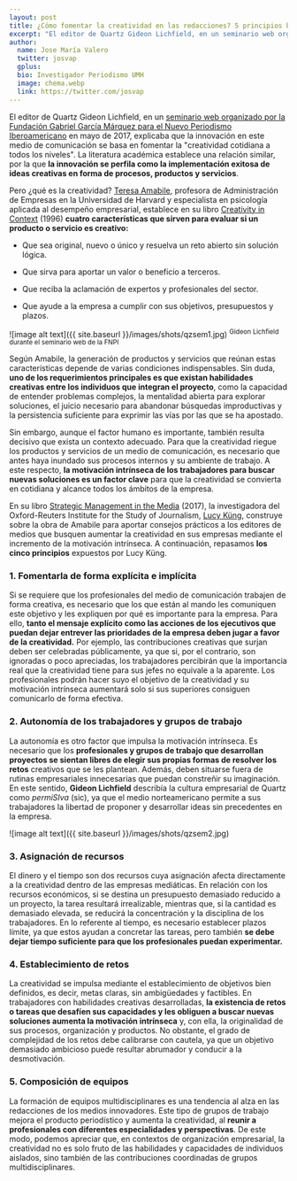 ```yaml
---
layout: post
title: ¿Cómo fomentar la creatividad en las redacciones? 5 principios básicos
excerpt: "El editor de Quartz Gideon Lichfield, en un seminario web organizado por la Fundación Gabriel García Márquez para el Nuevo Periodismo Iberoamericano en mayo de 2017, explicaba que la innovación en este medio de comunicación se basa en fomentar la 'creatividad cotidiana a todos los niveles'. La literatura académica establece una relación similar, por la que la innovación se perfila como la implementación exitosa de ideas creativas en forma de procesos, productos y servicios."
author:
  name: Jose María Valero 
  twitter: josvap
  gplus:  
  bio: Investigador Periodismo UMH
  image: chema.webp
  link: https://twitter.com/josvap
---
```

El editor de Quartz Gideon Lichfield, en un [seminario web organizado por la Fundación Gabriel García Márquez para el Nuevo Periodismo Iberoamericano](https://www.youtube.com/watch?v=zRkrAQHt0hA) en mayo de 2017, explicaba que la innovación en este medio de comunicación se basa en fomentar la "creatividad cotidiana a todos los niveles". La literatura académica establece una relación similar, por la que **la innovación se perfila como la implementación exitosa de ideas creativas en forma de procesos, productos y servicios**.

Pero ¿qué es la creatividad? [Teresa Amabile](https://twitter.com/TeresaAmabile), profesora de Administración de Empresas en la Universidad de Harvard y especialista en psicología aplicada al desempeño empresarial, establece en su libro [Creativity in Context](https://westviewpress.com/books/creativity-in-context/) (1996) **cuatro características que sirven para evaluar si un producto o servicio es creativo:**

* Que sea original, nuevo o único y resuelva un reto abierto sin solución lógica.

* Que sirva para aportar un valor o beneficio a terceros.

* Que reciba la aclamación de expertos y profesionales del sector.

* Que ayude a la empresa a cumplir con sus objetivos, presupuestos y plazos.

![image alt text]({{ site.baseurl }}/images/shots/qzsem1.jpg)
<sup>Gideon Lichfield durante el seminario web de la FNPI

Según Amabile, la generación de productos y servicios que reúnan estas características depende de varias condiciones indispensables. Sin duda, **uno de los requerimientos principales es que existan habilidades creativas entre los individuos que integran el proyecto**, como la capacidad de entender problemas complejos, la mentalidad abierta para explorar soluciones, el juicio necesario para abandonar búsquedas improductivas y la persistencia suficiente para exprimir las vías por las que se ha apostado. 

Sin embargo, aunque el factor humano es importante, también resulta decisivo que exista un contexto adecuado. Para que la creatividad riegue los productos y servicios de un medio de comunicación, es necesario que antes haya inundado sus procesos internos y su ambiente de trabajo. A este respecto, **la motivación intrínseca de los trabajadores para buscar nuevas soluciones es un factor clave** para que la creatividad se convierta en cotidiana y alcance todos los ámbitos de la empresa.

En su libro [Strategic Management in the Media](https://uk.sagepub.com/en-gb/eur/strategic-management-in-the-media/book245855) (2017), la investigadora del Oxford-Reuters Institute for the Study of Journalism, [Lucy Küng](https://twitter.com/KuengLucy), construye sobre la obra de Amabile para aportar consejos prácticos a los editores de medios que busquen aumentar la creatividad en sus empresas mediante el incremento de la motivación intrínseca. A continuación, repasamos **los cinco principios** expuestos por Lucy Küng.

### 1. Fomentarla de forma explícita e implícita

Si se requiere que los profesionales del medio de comunicación trabajen de forma creativa, es necesario que los que están al mando les comuniquen este objetivo y les expliquen por qué es importante para la empresa. Para ello, **tanto el mensaje explícito como las acciones de los ejecutivos que puedan dejar entrever las prioridades de la empresa deben jugar a favor de la creatividad.** Por ejemplo, las contribuciones creativas que surjan deben ser celebradas públicamente, ya que si, por el contrario, son ignoradas o poco apreciadas, los trabajadores percibirán que la importancia real que la creatividad tiene para sus jefes no equivale a la aparente. Los profesionales podrán hacer suyo el objetivo de la creatividad y su motivación intrínseca aumentará solo si sus superiores consiguen comunicarlo de forma efectiva.

### 2. Autonomía de los trabajadores y grupos de trabajo

La autonomía es otro factor que impulsa la motivación intrínseca. Es necesario que los **profesionales y grupos de trabajo que desarrollan proyectos se sientan libres de elegir sus propias formas de resolver los retos** creativos que se les plantean. Además, deben situarse fuera de rutinas empresariales innecesarias que puedan constreñir su imaginación. En este sentido, **Gideon Lichfield** describía la cultura empresarial de Quartz como *permiSIva* (sic), ya que el medio norteamericano permite a sus trabajadores la libertad de proponer y desarrollar ideas sin precedentes en la empresa.

![image alt text]({{ site.baseurl }}/images/shots/qzsem2.jpg)

### 3. Asignación de recursos

El dinero y el tiempo son dos recursos cuya asignación afecta directamente a la creatividad dentro de las empresas mediáticas. En relación con los recursos económicos, si se destina un presupuesto demasiado reducido a un proyecto, la tarea resultará irrealizable, mientras que, si la cantidad es demasiado elevada, se reducirá la concentración y la disciplina de los trabajadores. En lo referente al tiempo, es necesario establecer plazos límite, ya que estos ayudan a concretar las tareas, pero también **se debe dejar tiempo suficiente para que los profesionales puedan experimentar.**

### 4. Establecimiento de retos

La creatividad se impulsa mediante el establecimiento de objetivos bien definidos, es decir, metas claras, sin ambigüedades y factibles. En trabajadores con habilidades creativas desarrolladas, **la existencia de retos o tareas que desafíen sus capacidades y les obliguen a buscar nuevas soluciones aumenta la motivación intrínseca** y, con ella, la originalidad de sus procesos, organización y productos. No obstante, el grado de complejidad de los retos debe calibrarse con cautela, ya que un objetivo demasiado ambicioso puede resultar abrumador y conducir a la desmotivación.  

### 5. Composición de equipos

La formación de equipos multidisciplinares es una tendencia al alza en las redacciones de los medios innovadores. Este tipo de grupos de trabajo mejora el producto periodístico y aumenta la creatividad, al **reunir a profesionales con diferentes especialidades y perspectivas**. De este modo, podemos apreciar que, en contextos de organización empresarial, la creatividad no es solo fruto de las habilidades y capacidades de individuos aislados, sino también de las contribuciones coordinadas de grupos multidisciplinares.


